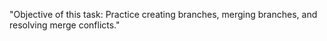 "Objective of this task: Practice creating branches, merging branches, and resolving merge conflicts." 
